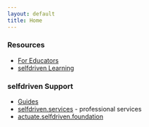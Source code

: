 ```yaml
---
layout: default
title: Home
---
```


### Resources

- [For Educators](https://www.selfdriven.community/for/educators)
- [selfdriven Learning](https://selfdriven.fyi/learning)

### selfdriven Support
- [Guides](https://selfdriven.support/guides/)
- [selfdriven.services](https://selfdriven.services) - professional services
- [actuate.selfdriven.foundation](https://onboarding.selfdriven.foundation)

